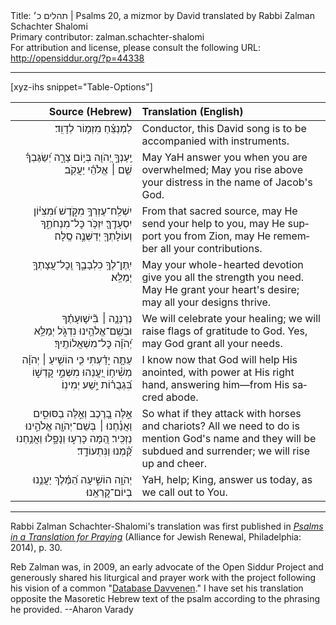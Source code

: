 <html>
<head></head>
<body>
Title: תהלים כ׳ | Psalms 20, a mizmor by David translated by Rabbi Zalman Schachter Shalomi<br />
Primary contributor: zalman.schachter-shalomi<br />
For attribution and license, please consult the following URL: <a href="http://opensiddur.org/?p=44338">http://opensiddur.org/?p=44338</a>
<p />
<hr />

[xyz-ihs snippet="Table-Options"]<table style="margin-left: auto; margin-right: auto;" class="draggable">
<thead><tr><th id="x" style="text-align: right;">Source (Hebrew)</th><th style="text-align: left;">Translation (English)</th></tr></thead>
<tbody>
<tr><td style="vertical-align:top;">
<div class="liturgy" lang="he" style="text-align: right;">
<span class="instruction">לַמְנַצֵּ֗חַ מִזְמ֥וֹר לְדָוִֽד׃</span>
</div></td>

<td style="vertical-align:top;">
<div class="english" lang="en" style="text-align: left;">
<span class="instruction">Conductor, this David song 
is to be accompanied with instruments.</span>
</div></td></tr>


<tr><td style="vertical-align:top;">
<div class="liturgy" lang="he" style="text-align: right;">
יַֽעַנְךָ֣ יְ֭הֹוָה 
בְּי֣וֹם צָרָ֑ה 
יְ֝שַׂגֶּבְךָ֗ שֵׁ֤ם ׀ 
אֱלֹהֵ֬י יַעֲקֹֽב׃
</div></td>

<td style="vertical-align:top;">
<div class="english" lang="en" style="text-align: left;">
May YaH answer you 
when you are overwhelmed;
May you rise above your distress 
in the name of Jacob's God.
</div></td></tr>


<tr><td style="vertical-align:top;">
<div class="liturgy" lang="he" style="text-align: right;">
יִשְׁלַֽח־עֶזְרְךָ֥ 
מִקֹּ֑דֶשׁ 
וּ֝מִצִּיּ֗וֹן יִסְעָדֶֽךָּ׃
יִזְכֹּ֥ר כׇּל־מִנְחֹתֶ֑ךָ וְעוֹלָתְךָ֖ יְדַשְּׁנֶ֣ה סֶֽלָה׃
</div></td>

<td style="vertical-align:top;">
<div class="english" lang="en" style="text-align: left;">
From that sacred source,
may He send your help to you,
may He support you from Zion,
may He remember all your contributions.
</div></td></tr>


<tr><td style="vertical-align:top;">
<div class="liturgy" lang="he" style="text-align: right;">
יִֽתֶּן־לְךָ֥ כִלְבָבֶ֑ךָ 
וְֽכׇל־עֲצָתְךָ֥ יְמַלֵּֽא׃
</div></td>

<td style="vertical-align:top;">
<div class="english" lang="en" style="text-align: left;">
May your whole-hearted devotion 
give you all the strength you need.
May He grant your heart's desire; 
may all your designs thrive.
</div></td></tr>


<tr><td style="vertical-align:top;">
<div class="liturgy" lang="he" style="text-align: right;">
נְרַנְּנָ֤ה ׀ בִּ֘ישׁ֤וּעָתֶ֗ךָ 
וּבְשֵֽׁם־אֱלֹהֵ֥ינוּ נִדְגֹּ֑ל 
יְמַלֵּ֥א יְ֝הֹוָ֗ה כׇּל־מִשְׁאֲלוֹתֶֽיךָ׃
</div></td>

<td style="vertical-align:top;">
<div class="english" lang="en" style="text-align: left;">
We will celebrate your healing; 
we will raise flags of gratitude to God.
Yes, may God grant all your needs.
</div></td></tr>


<tr><td style="vertical-align:top;">
<div class="liturgy" lang="he" style="text-align: right;">
עַתָּ֤ה יָדַ֗עְתִּי כִּ֤י הוֹשִׁ֥יעַ ׀ יְהֹוָ֗ה מְשִׁ֫יח֥וֹ 
יַ֭עֲנֵהוּ מִשְּׁמֵ֣י קׇדְשׁ֑וֹ 
בִּ֝גְבֻר֗וֹת יֵ֣שַׁע יְמִינֽוֹ׃
</div></td>

<td style="vertical-align:top;">
<div class="english" lang="en" style="text-align: left;">
I know now that God will help His anointed, 
with power at His right hand, 
answering him—from His sacred abode.
</div></td></tr>


<tr><td style="vertical-align:top;">
<div class="liturgy" lang="he" style="text-align: right;">
אֵ֣לֶּה בָ֭רֶכֶב 
וְאֵ֣לֶּה בַסּוּסִ֑ים 
וַאֲנַ֓חְנוּ ׀ 
בְּשֵׁם־יְהֹוָ֖ה אֱלֹהֵ֣ינוּ נַזְכִּֽיר׃
הֵ֭מָּה כָּרְע֣וּ וְנָפָ֑לוּ 
וַאֲנַ֥חְנוּ קַּ֝֗מְנוּ וַנִּתְעוֹדָֽד׃
</div></td>

<td style="vertical-align:top;">
<div class="english" lang="en" style="text-align: left;">
So what if they attack 
with horses and chariots?
All we need to do is
mention God's name
and they will be subdued and surrender;
we will rise up and cheer.
</div></td></tr>


<tr><td style="vertical-align:top;">
<div class="liturgy" lang="he" style="text-align: right;">
יְהֹוָ֥ה הוֹשִׁ֑יעָה 
הַ֝מֶּ֗לֶךְ יַעֲנֵ֥נוּ 
בְיוֹם־קׇרְאֵֽנוּ׃
</div></td>

<td style="vertical-align:top;">
<div class="english" lang="en" style="text-align: left;">
YaH, help;
King, answer us today, 
as we call out to You.
</div></td></tr>
</tbody></table>

<hr />

Rabbi Zalman Schachter-Shalomi's translation was first published in <em><a href="https://www.indiebound.org/book/9780615976785">Psalms in a Translation for Praying</a></em> (Alliance for Jewish Renewal, Philadelphia: 2014), p. 30. 

Reb Zalman was, in 2009, an early advocate of the Open Siddur Project and generously shared his liturgical and prayer work with the project following his vision of a common "<a href="/?p=7665">Database Davvenen</a>." I have set his translation opposite the Masoretic Hebrew text of the psalm according to the phrasing he provided. --Aharon Varady

&nbsp;
</body>
</html>